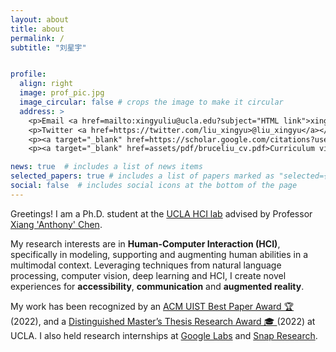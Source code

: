 ```yaml
---
layout: about
title: about
permalink: /
subtitle: "刘星宇"


profile:
  align: right
  image: prof_pic.jpg
  image_circular: false # crops the image to make it circular
  address: >
    <p>Email <a href=mailto:xingyuliu@ucla.edu?subject="HTML link">xingyuliu@ucla.edu</a></p>
    <p>Twitter <a href=https://twitter.com/liu_xingyu>@liu_xingyu</a></p>
    <p><a target="_blank" href=https://scholar.google.com/citations?user=CTDSuK0AAAAJ>Google Scholar</a></p>
    <p><a target="_blank" href=assets/pdf/bruceliu_cv.pdf>Curriculum vitae</a></p>

news: true  # includes a list of news items
selected_papers: true # includes a list of papers marked as "selected={true}"
social: false  # includes social icons at the bottom of the page
---
```


Greetings! I am a Ph.D. student at the [UCLA HCI lab](https://hci.ucla.edu/) advised by Professor [Xiang 'Anthony' Chen](https://xac.is/).

My research interests are in <b>Human-Computer Interaction (HCI)</b>, specifically in modeling, supporting and augmenting human abilities in a multimodal context. 
Leveraging techniques from natural language processing, computer vision, deep learning and HCI, I create novel experiences for <b>accessibility</b>, <b>communication</b> and <b>augmented reality</b>.  

My work has been recognized by an [ACM UIST Best Paper Award 🏆](https://programs.sigchi.org/uist/2022/awards/best-papers) (2022), and a [Distinguished Master’s Thesis Research Award 🎓 ](https://www.ee.ucla.edu/ece-department-2021-2022-outstanding-student-awards-announced/) (2022) at UCLA. I also held research internships at [Google Labs](https://research.google/) and [Snap Research](https://www.snap.com/en-US).